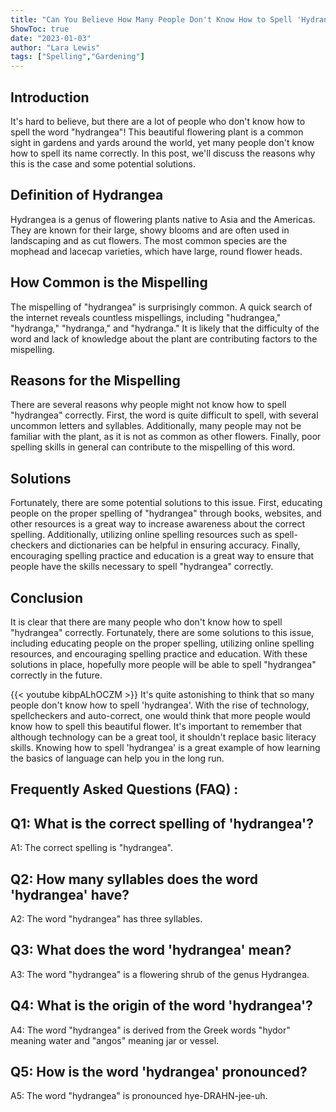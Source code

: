 ```yaml
---
title: "Can You Believe How Many People Don't Know How to Spell 'Hydrangea'?!"
ShowToc: true 
date: "2023-01-03"
author: "Lara Lewis" 
tags: ["Spelling","Gardening"]
---
```

## Introduction
It's hard to believe, but there are a lot of people who don't know how to spell the word "hydrangea"! This beautiful flowering plant is a common sight in gardens and yards around the world, yet many people don't know how to spell its name correctly. In this post, we'll discuss the reasons why this is the case and some potential solutions. 

## Definition of Hydrangea
Hydrangea is a genus of flowering plants native to Asia and the Americas. They are known for their large, showy blooms and are often used in landscaping and as cut flowers. The most common species are the mophead and lacecap varieties, which have large, round flower heads.

## How Common is the Mispelling
The mispelling of "hydrangea" is surprisingly common. A quick search of the internet reveals countless mispellings, including "hudrangea," "hydranga," "hydranga," and "hydranga." It is likely that the difficulty of the word and lack of knowledge about the plant are contributing factors to the mispelling.

## Reasons for the Mispelling
There are several reasons why people might not know how to spell "hydrangea" correctly. First, the word is quite difficult to spell, with several uncommon letters and syllables. Additionally, many people may not be familiar with the plant, as it is not as common as other flowers. Finally, poor spelling skills in general can contribute to the mispelling of this word.

## Solutions
Fortunately, there are some potential solutions to this issue. First, educating people on the proper spelling of "hydrangea" through books, websites, and other resources is a great way to increase awareness about the correct spelling. Additionally, utilizing online spelling resources such as spell-checkers and dictionaries can be helpful in ensuring accuracy. Finally, encouraging spelling practice and education is a great way to ensure that people have the skills necessary to spell "hydrangea" correctly.

## Conclusion
It is clear that there are many people who don't know how to spell "hydrangea" correctly. Fortunately, there are some solutions to this issue, including educating people on the proper spelling, utilizing online spelling resources, and encouraging spelling practice and education. With these solutions in place, hopefully more people will be able to spell "hydrangea" correctly in the future.

{{< youtube kibpALhOCZM >}} 
It's quite astonishing to think that so many people don't know how to spell 'hydrangea'. With the rise of technology, spellcheckers and auto-correct, one would think that more people would know how to spell this beautiful flower. It's important to remember that although technology can be a great tool, it shouldn't replace basic literacy skills. Knowing how to spell 'hydrangea' is a great example of how learning the basics of language can help you in the long run.

## Frequently Asked Questions (FAQ) :
## Q1: What is the correct spelling of 'hydrangea'?
A1: The correct spelling is "hydrangea".

## Q2: How many syllables does the word 'hydrangea' have?
A2: The word "hydrangea" has three syllables.

## Q3: What does the word 'hydrangea' mean?
A3: The word "hydrangea" is a flowering shrub of the genus Hydrangea.

## Q4: What is the origin of the word 'hydrangea'?
A4: The word "hydrangea" is derived from the Greek words "hydor" meaning water and "angos" meaning jar or vessel.

## Q5: How is the word 'hydrangea' pronounced?
A5: The word "hydrangea" is pronounced hye-DRAHN-jee-uh.





